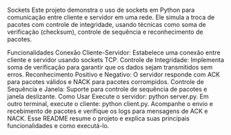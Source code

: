 Sockets
Este projeto demonstra o uso de sockets em Python para comunicação entre cliente e servidor em uma rede. Ele simula a troca de pacotes com controle de integridade, usando técnicas como soma de verificação (checksum), controle de sequência e reconhecimento de pacotes.

Funcionalidades
Conexão Cliente-Servidor: Estabelece uma conexão entre cliente e servidor usando sockets TCP.
Controle de Integridade: Implementa soma de verificação para garantir que os dados sejam transmitidos sem erros.
Reconhecimento Positivo e Negativo: O servidor responde com ACK para pacotes válidos e NACK para pacotes corrompidos.
Controle de Sequência e Janela: Suporte para controle de sequência de pacotes e janela deslizante.
Como Usar
Execute o servidor: python server.py.
Em outro terminal, execute o cliente: python client.py.
Acompanhe o envio e recebimento de pacotes e verifique os logs para mensagens de ACK e NACK.
Esse README resume o projeto e explica suas principais funcionalidades e como executá-lo.
